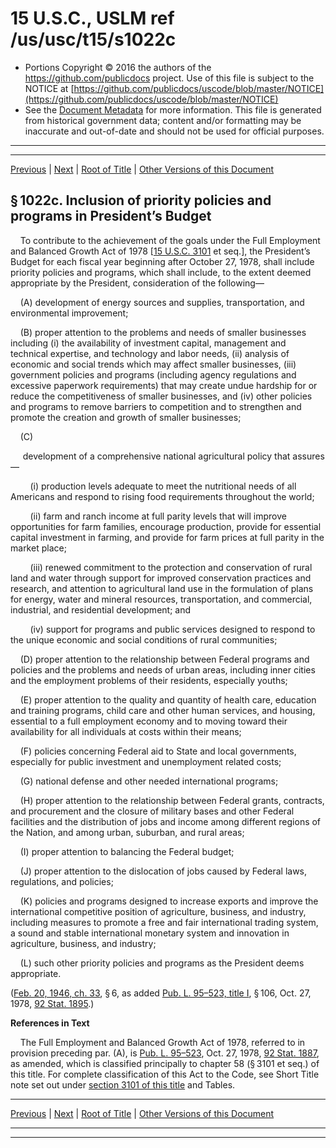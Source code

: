 ---
---

# 15 U.S.C., USLM ref /us/usc/t15/s1022c

* Portions Copyright © 2016 the authors of the https://github.com/publicdocs project.
  Use of this file is subject to the NOTICE at [https://github.com/publicdocs/uscode/blob/master/NOTICE](https://github.com/publicdocs/uscode/blob/master/NOTICE)
* See the [Document Metadata](././../../../..//README.md) for more information.
  This file is generated from historical government data; content and/or formatting may be inaccurate and out-of-date and should not be used for official purposes.

----------
----------

[Previous](./../../../..//us/usc/t15/ch21/m__us_usc_t15_s1022b.md) | [Next](./../../../..//us/usc/t15/ch21/m__us_usc_t15_s1022d.md) | [Root of Title](./../../../../) | [Other Versions of this Document](https://publicdocs.github.io/go/links?ns=uslm&ref=%2Fus%2Fusc%2Ft15%2Fs1022c)

## § 1022c. Inclusion of priority policies and programs in President’s Budget

    To contribute to the achievement of the goals under the Full Employment and Balanced Growth Act of 1978 \[[15 U.S.C. 3101][/us/usc/t15/s3101] et seq.\], the President’s Budget for each fiscal year beginning after October 27, 1978, shall include priority policies and programs, which shall include, to the extent deemed appropriate by the President, consideration of the following—

    (A) development of energy sources and supplies, transportation, and environmental improvement;

    (B) proper attention to the problems and needs of smaller businesses including (i) the availability of investment capital, management and technical expertise, and technology and labor needs, (ii) analysis of economic and social trends which may affect smaller businesses, (iii) government policies and programs (including agency regulations and excessive paperwork requirements) that may create undue hardship for or reduce the competitiveness of smaller businesses, and (iv) other policies and programs to remove barriers to competition and to strengthen and promote the creation and growth of smaller businesses;

    (C)

     development of a comprehensive national agricultural policy that assures—

        (i) production levels adequate to meet the nutritional needs of all Americans and respond to rising food requirements throughout the world;

        (ii) farm and ranch income at full parity levels that will improve opportunities for farm families, encourage production, provide for essential capital investment in farming, and provide for farm prices at full parity in the market place;

        (iii) renewed commitment to the protection and conservation of rural land and water through support for improved conservation practices and research, and attention to agricultural land use in the formulation of plans for energy, water and mineral resources, transportation, and commercial, industrial, and residential development; and

        (iv) support for programs and public services designed to respond to the unique economic and social conditions of rural communities;

    (D) proper attention to the relationship between Federal programs and policies and the problems and needs of urban areas, including inner cities and the employment problems of their residents, especially youths;

    (E) proper attention to the quality and quantity of health care, education and training programs, child care and other human services, and housing, essential to a full employment economy and to moving toward their availability for all individuals at costs within their means;

    (F) policies concerning Federal aid to State and local governments, especially for public investment and unemployment related costs;

    (G) national defense and other needed international programs;

    (H) proper attention to the relationship between Federal grants, contracts, and procurement and the closure of military bases and other Federal facilities and the distribution of jobs and income among different regions of the Nation, and among urban, suburban, and rural areas;

    (I) proper attention to balancing the Federal budget;

    (J) proper attention to the dislocation of jobs caused by Federal laws, regulations, and policies;

    (K) policies and programs designed to increase exports and improve the international competitive position of agriculture, business, and industry, including measures to promote a free and fair international trading system, a sound and stable international monetary system and innovation in agriculture, business, and industry;

    (L) such other priority policies and programs as the President deems appropriate.

([Feb. 20, 1946, ch. 33][/us/act/1946-02-20/ch33], § 6, as added [Pub. L. 95–523, title I][/us/pl/95/523/tI], § 106, Oct. 27, 1978, [92 Stat. 1895][/us/stat/92/1895].)

 __References in Text__ 

    The Full Employment and Balanced Growth Act of 1978, referred to in provision preceding par. (A), is [Pub. L. 95–523][/us/pl/95/523], Oct. 27, 1978, [92 Stat. 1887][/us/stat/92/1887], as amended, which is classified principally to chapter 58 (§ 3101 et seq.) of this title. For complete classification of this Act to the Code, see Short Title note set out under [section 3101 of this title][/us/usc/t15/s3101] and Tables.

----------

[Previous](./../../../..//us/usc/t15/ch21/m__us_usc_t15_s1022b.md) | [Next](./../../../..//us/usc/t15/ch21/m__us_usc_t15_s1022d.md) | [Root of Title](./../../../../) | [Other Versions of this Document](https://publicdocs.github.io/go/links?ns=uslm&ref=%2Fus%2Fusc%2Ft15%2Fs1022c)

----------
----------

[/us/usc/t15/s3101]: https://publicdocs.github.io/go/links?ns=uslm&ref=%2Fus%2Fusc%2Ft15%2Fs3101
[/us/act/1946-02-20/ch33]: https://publicdocs.github.io/go/links?ns=uslm&ref=%2Fus%2Fact%2F1946-02-20%2Fch33
[/us/pl/95/523/tI]: https://publicdocs.github.io/go/links?ns=uslm&ref=%2Fus%2Fpl%2F95%2F523%2FtI
[/us/stat/92/1895]: https://publicdocs.github.io/go/links?ns=uslm&ref=%2Fus%2Fstat%2F92%2F1895
[/us/pl/95/523]: https://publicdocs.github.io/go/links?ns=uslm&ref=%2Fus%2Fpl%2F95%2F523
[/us/stat/92/1887]: https://publicdocs.github.io/go/links?ns=uslm&ref=%2Fus%2Fstat%2F92%2F1887
[/us/usc/t15/s3101]: https://publicdocs.github.io/go/links?ns=uslm&ref=%2Fus%2Fusc%2Ft15%2Fs3101


